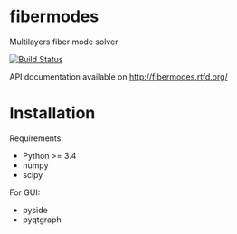 # fibermodes
Multilayers fiber mode solver

[![Build Status](https://travis-ci.org/cbrunet/fibermodes.svg?branch=master)](https://travis-ci.org/cbrunet/fibermodes)

API documentation available on http://fibermodes.rtfd.org/


Installation
============

Requirements:

- Python >= 3.4
- numpy
- scipy

For GUI:

 - pyside
 - pyqtgraph
